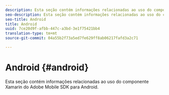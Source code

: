 ```yaml
---
description: Esta seção contém informações relacionadas ao uso do componente Xamarin do Adobe Mobile SDK para Android.
seo-description: Esta seção contém informações relacionadas ao uso do componente Xamarin do Adobe Mobile SDK para Android.
seo-title: Android
title: Android
uuid: 7ce20d9f-afbb-447c-a3bd-3e1f75421bb4
translation-type: tm+mt
source-git-commit: 04a55b2f73a5ed7fe629ff8ab06217fafd3a2c71

---
```



# Android {#android}

Esta seção contém informações relacionadas ao uso do componente Xamarin do Adobe Mobile SDK para Android.

